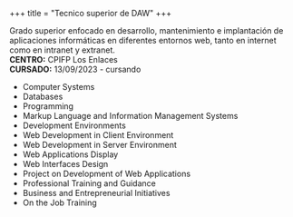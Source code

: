 +++
title = "Tecnico superior de DAW"
+++

Grado superior enfocado en desarrollo, mantenimiento e implantación de aplicaciones informáticas en diferentes entornos web, tanto en internet como en intranet y extranet.  
**CENTRO:** CPIFP Los Enlaces  
**CURSADO:** 13/09/2023 - cursando

<!--more-->

- Computer Systems
- Databases
- Programming
- Markup Language and Information Management Systems
- Development Environments
- Web Development in Client Environment
- Web Development in Server Environment
- Web Applications Display
- Web Interfaces Design
- Project on Development of Web Applications
- Professional Training and Guidance
- Business and Entrepreneurial Initiatives
- On the Job Training